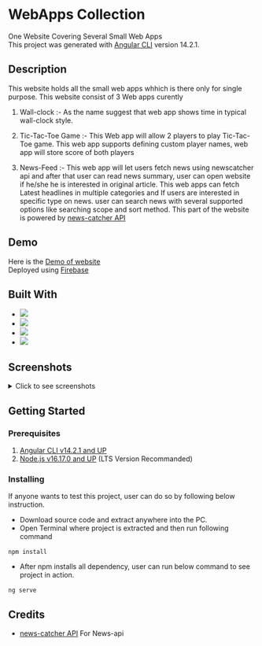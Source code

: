 # WebApps Collection

One Website Covering Several Small Web Apps
<br>
This project was generated with [Angular CLI](https://github.com/angular/angular-cli) version 14.2.1.

## Description
This website holds all the small web apps whhich is there only for single purpose. This website consist of 3 Web apps curently

1) Wall-clock :-
As the name suggest that web app shows time in typical wall-clock style.

2) Tic-Tac-Toe Game :-
This Web app will allow 2 players to play Tic-Tac-Toe game. This web app supports defining custom player names, web app will store score of both players

3) News-Feed :-
This web app will let users fetch news using newscatcher api and after that user can read news summary, user can open website if he/she he is interested in original    article. This web apps can fetch Latest headlines in multiple categories and If users are interested in specific type on news. user can search news with several        supported options like searching scope and sort method. This part of the website is powered by [news-catcher API](https://newscatcherapi.com/)

## Demo

Here is the [Demo of website](https://webappscollection.web.app/home) 
<br>
Deployed using [Firebase](https://firebase.google.com/)

## Built With

* <img src="https://img.shields.io/badge/Angular-DD0031?style=for-the-badge&logo=angular&logoColor=white" />
* <img src="https://img.shields.io/badge/Bootstrap-563D7C?style=for-the-badge&logo=bootstrap&logoColor=whitw" />
* <img src="https://img.shields.io/badge/HTML5%20-%23e34f26.svg?&style=for-the-badge&logo=html5&logoColor=white" />
* <img src="https://img.shields.io/badge/CSS3-1572B6?&style=for-the-badge&logo=css3&logoColor=white" />

## Screenshots
<details>
  <summary>Click to see screenshots</summary>
  <br>
  <img src='/src/assets/home.png'></img>
  <img src='/src/assets/wall-clock.png'></img>
  <img src='/src/assets/tic-tac-toe.png'></img>
  <img src='/src/assets/news-feed-home.png'</img>
  <img src='/src/assets/news-feed-search.png'></img>
  <img src='/src/assets/fetched-news.png'></img>
</details>

## Getting Started

### Prerequisites

1) [Angular CLI v14.2.1 and UP](https://angular.io/)
2) [Node.js v16.17.0 and UP](https://nodejs.org/en/) (LTS Version Recommanded) 

### Installing

If anyone wants to test this project, user can do so by following below instruction.

* Download source code and extract anywhere into the PC.
* Open Terminal where project is extracted and then run following command 
```
npm install 
```
* After npm installs all dependency, user can run below command to see project in action.
```
ng serve
```

## Credits

* [news-catcher API](https://newscatcherapi.com/) For News-api
